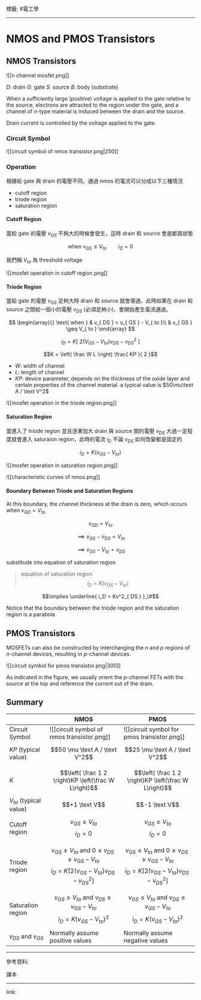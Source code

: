 標籤: #電工學 

---

# NMOS and PMOS Transistors

## NMOS Transistors

![[n channel mosfet.png]]

$D$: drain
$G$: gate
$S$: source
$B$: body (substrate)

When a sufficiently large (positive) voltage is applied to the gate relative to the source, electrons are attracted to the region under the gate, and a channel of *n*-type material is induced between the drain and the source.

Drain current is controlled by the voltage applied to the gate.

### Circuit Symbol

![[circuit symbol of nmos transistor.png|250]]

### Operation

根據給 gate 與 drain 的電壓不同，通過 nmos 的電流可以分成以下三種情況

- cutoff region
- triode region
- saturation region

#### Cutoff Region

當給 gate 的電壓 $v_{ GS }$ 不夠大的時候會發生，這時 drain 和 source 會是斷路狀態

$$\text{ when } v_{ GS } \leq V_{ to } \qquad i_D = 0$$

我們稱 $V_{ to }$ 為 threshold voltage

![[mosfet operation in cutoff region.png]]

#### Triode Region

當給 gate 的電壓 $v_{ GS }$ 足夠大時 drain 和 source 就會導通，此時如果在 drain 和 source 之間給一個小的電壓 $v_{ DS }$ (必須足夠小)，會開始產生電流通過。

$$
\begin{array}{}
	\text{ when } & v_{ DS } < v_{ GS } - V_{ to }\\
	& v_{ GS } \geq V_{ to }
\end{array}
$$

$$i_D = K[\ 2(V_{ GS } - V_{ to })v_{ DS } - v^2_{ DS } \ ]$$

$$K = \left( \frac W L \right) \frac{ KP }{ 2 }$$

- $W$: width of channel
- $L$: length of channel
- $KP$: device parameter, depends on the thickness of the oxide layer and certain properties of the channel material. a typical value is $50\mu\text A / \text V^2$

![[mosfet operation in the triode region.png]]

#### Saturation Region

當進入了 triode region 並且逐漸加大 drain 與 source 間的電壓 $v_{ DS }$ 大過一定程度就會進入 saturaion region，此時的電流 $i_D$ 不論 $v_{ DS }$ 如何改變都是固定的

$$i_D = K(v_{ GS } - V_{ to })$$

![[mosfet operation in saturation region.png]]

![[characteristic curves of nmos.png]]

#### Boundary Between Triode and Saturation Regions

At this boundary, the channel thickness at the drain is zero, which occurs when $v_{ GD } = V_{ to }$

$$v_{ GD } = V_{ to }$$

$$\implies v_{ GS } - v_{ DS } = V_{ to }$$

$$\implies v_{ GS } - V_{ to } = v_{ DS }$$

substitude into equation of saturation region

> equation of saturation region
> $$i_D = K(v_{ GS } - V_{ to })$$

$$\implies \underline{ 
	i_D = Kv^2_{ DS }
}_\#$$

Notice that the boundary between the triode region and the saturation region is a parabola

## PMOS Transistors

MOSFETs can also be constructed by interchanging the $n$ and $p$ regions of $n$-channel devices, resulting in $p$-channel devices.

![[circuit symbol for pmos transistor.png|300]]

As indicated in the figure, we usually orient the $p$-channel FETs with the source at the top and reference the current out of the drain.

## Summary

|                            | NMOS                                                                                                                                      | PMOS                                                                                                                                      |
| -------------------------- | ----------------------------------------------------------------------------------------------------------------------------------------- | ----------------------------------------------------------------------------------------------------------------------------------------- |
| Circuit Symbol             | ![[circuit symbol of nmos transistor.png]]                                                                                                | ![[circuit symbol for pmos transistor.png]]                                                                                               |
| $KP$ (typical value)       | $$50 \mu \text A / \text V^2$$                                                                                                            | $$25 \mu \text A / \text V^2$$                                                                                                            |
| $K$                        | $$\left( \frac 1 2 \right)KP \left(\frac W L\right)$$                                                                                     | $$\left( \frac 1 2 \right)KP \left(\frac W L\right)$$                                                                                     |
| $V_{ to }$ (typical value) | $$+1 \text V$$                                                                                                                            | $$-1 \text V$$                                                                                                                            |
| Cutoff region              | $$v_{ GS } \leq V_{ to }$$ $$i_D = 0$$                                                                                                    | $$v_{ GS } \geq V_{ to }$$ $$i_D = 0$$                                                                                                    |
| Triode region              | $$v_{ GS } \geq V_{ to } \text{ and } 0 \leq v_{ DS } \leq v_{ GS } - V_{ to }$$ $$i_D = K[2(v_{ GS } - V_{ to })v_{ DS } - v_{ DS }^2]$$ | $$v_{ GS } \leq V_{ to } \text{ and } 0 \geq v_{ DS } \geq v_{ GS } - V_{ to }$$ $$i_D = K[2(v_{ GS } - V_{ to })v_{ DS } - v_{ DS }^2]$$ |
| Saturation region          | $$v_{ GS } \geq V_{ to } \text{ and } v_{ DS } \geq v_{ GS } - V_{ to }$$ $$i_D = K(v_{ GS } - V_{ to })^2$$                              | $$v_{ GS } \leq V_{ to } \text{ and } v_{ DS } \leq v_{ GS } - V_{ to }$$ $$i_D = K(v_{ GS } - V_{ to })^2$$                              |
| $v_{ DS }$ and $v_{ GS }$  | Normally assume positive values                                                                                                           | Normally assume negative values                                                                                                           | 

---

參考資料:

課本

---

link:

